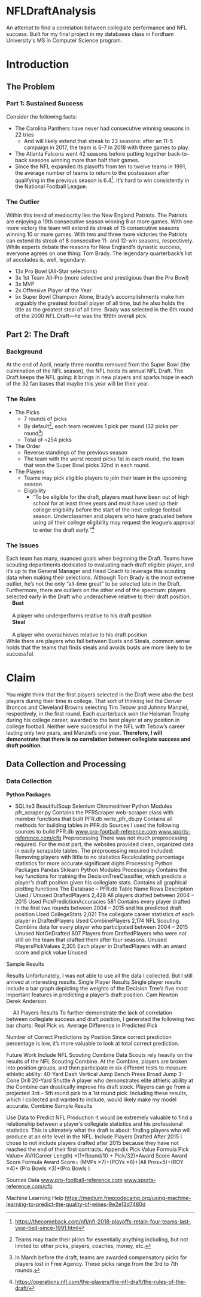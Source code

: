 # NFLDraftAnalysis
An attempt to find a correlation between collegiate performance and NFL success. Built for my final project in my databases class in Fordham University's MS in Computer Science program.

# Introduction
## The Problem
### Part 1: Sustained Success
Consider the following facts:
* The Carolina Panthers have never had consecutive winning seasons in 22 tries
    * And will likely extend that streak to 23 seasons: after an 11-5 campaign in 2017, the team is 6-7 in 2018 with three games to play.
* The Atlanta Falcons went 42 seasons before putting together back-to-back seasons winning more than half their games.
* Since the NFL expanded its playoffs from ten to twelve teams in 1991, the average number of teams to return to the postseason after qualifying in the previous season is 6.4[^1]. 
It’s hard to win consistently in the National Football League. 

[^1]: https://thecomeback.com/nfl/nfl-2018-playoffs-retain-four-teams-last-year-tied-since-1991.html

### The Outlier
Within this trend of mediocrity lies the New England Patriots. The Patriots are enjoying a 19th consecutive season winning 8 or more games. With one more victory the team will extend its streak of 15 consecutive seasons winning 10 or more games. With two and three more victories the Patriots can extend its streak of 8 consecutive 11- and 12-win seasons, respectively. 
While experts debate the reasons for New England’s dynastic success, everyone agrees on one thing: Tom Brady. The legendary quarterback’s list of accolades is, well, legendary:
* 13x Pro Bowl (All-Star selections)
* 3x 1st Team All-Pro (more selective and prestigious than the Pro Bowl)
* 3x MVP
* 2x Offensive Player of the Year
* 5x Super Bowl Champion
Alone, Brady’s accomplishments make him arguably the greatest football player of all time, but he also holds the title as the greatest steal of all time. Brady was selected in the 6th round of the 2000 NFL Draft—he was the 199th overall pick.
 
## Part 2: The Draft
### Background
At the end of April, nearly three months removed from the Super Bowl (the culmination of the NFL season), the NFL holds its annual NFL Draft. The Draft keeps the NFL going: it brings in new players and sparks hope in each of the 32 fan bases that maybe this year will be their year. 

### The Rules
* The Picks
    * 7 rounds of picks
	* By default[^2], each team receives 1 pick per round (32 picks per round[^3])
	* Total of ~254 picks
* The Order
	* Reverse standings of the previous season
	* The team with the worst record picks 1st in each round, the team that won the Super Bowl picks 32nd in each round.
* The Players
	* Teams may pick eligible players to join their team in the upcoming season
	* Eligibility
	    * “To be eligible for the draft, players must have been out of high school for at least three years and must have used up their college eligibility before the start of the next college football season. Underclassmen and players who have graduated before using all their college eligibility may request the league’s approval to enter the draft early.”[^4]

[^2]: Teams may trade their picks for essentially anything including, but not limited to: other picks, players, coaches, money, etc.
[^3]: In March before the draft, teams are awarded compensatory picks for players lost in Free Agency. These picks range from the 3rd to 7th rounds.
[^4]: https://operations.nfl.com/the-players/the-nfl-draft/the-rules-of-the-draft/

### The Issues
Each team has many, nuanced goals when beginning the Draft. Teams have scouting departments dedicated to evaluating each draft eligible player, and it’s up to the General Manager and Head Coach to leverage this scouting data when making their selections. Although Tom Brady is the most extreme outlier, he’s not the only “all-time great” to be selected late in the Draft. Furthermore, there are outliers on the other end of the spectrum: players selected early in the Draft who underachieve relative to their draft position. 
<br>&nbsp;&nbsp;&nbsp;&nbsp;**Bust**<br>
<br>&nbsp;&nbsp;&nbsp;&nbsp;A player who underperforms relative to his draft position
<br>&nbsp;&nbsp;&nbsp;&nbsp;**Steal**<br>
<br>&nbsp;&nbsp;&nbsp;&nbsp;A player who overachieves relative to his draft position<br>
While there are players who fall between Busts and Steals, common sense holds that the teams that finds steals and avoids busts are more likely to be successful.
 
# Claim
You might think that the first players selected in the Draft were also the best players during their time in college. That sort of thinking led the Denver Broncos and Cleveland Browns selecting Tim Tebow and Johnny Manziel, respectively, in the first round. Each quarterback won the Heisman Trophy during his college career, awarded to the best player at any position in college football. Neither were successful in the NFL with Tebow’s career lasting only two years, and Manziel’s one year.
**Therefore, I will demonstrate that there is no correlation between collegiate success and draft position.**

## Data Collection and Processing
### Data Collection
**Python Packages**
* SQLite3
	BeautifulSoup
	Selenium Chromedriver
Python Modules
	pfr_scraper.py
	Contains the PFRScraper web-scraper class with member functions that built PFR.db
	write_pfr_db.py
	Contains all methods for building tables in PFR.db
Sources
I used the following sources to build PFR.db 
	www.pro-football-reference.com
	www.sports-reference.com/cfb
Preprocessing
There was not much preprocessing required. For the most part, the websites provided clean, organized data in easily scrapable tables. The preprocessing required included:
	Removing players with little to no statistics
	Recalculating percentage statistics for more accurate significant digits
Processing
Python Packages
	Pandas
	Sklearn
Python Modules
	Processor.py
	Contains the key functions for training the DecisionTreeClassifier, which predicts a player’s draft position given his collegiate stats.
	Contains all graphical plotting functions
The Database – PFR.db
Table Name	Rows	Description	Used / Unused
DraftedPlayers	2,428	All players drafted between 2004 – 2015	Used
PickPredictionAccuracies	581	Contains every player drafted in the first two rounds between 2004 – 2015 and his predicted draft position	Used
CollegeStats	2,021	The collegiate career statistics of each player in DraftedPlayers	Used
CombinePlayers	2,174	NFL Scouting Combine data for every player who participated between 2004 – 2015	Unused
NotOnDrafted	807	Players from DraftedPlayers who were not still on the team that drafted them after four seasons.	Unused
PlayersPickValues	2,305	Each player in DraftedPlayers with an award score and pick value
Unused

Sample Results
  
Results
Unfortunately, I was not able to use all the data I collected. But I still arrived at interesting results.
Single Player Results
Single player results include a bar graph depicting the weights of the Decision Tree’s five most important features in predicting a player’s draft position.
Cam Newton
 
Derek Anderson

 
All Players Results
To further demonstrate the lack of correlation between collegiate success and draft position, I generated the following two bar charts:
Real Pick vs. Average Difference in Predicted Pick


Number of Correct Predictions by Position
Since correct prediction percentage is low, it’s more valuable to look at total correct prediction.

 
Future Work
Include NFL Scouting Combine Data
Scouts rely heavily on the results of the NFL Scouting Combine. At the Combine, players are broken into position groups, and then participate in six different tests to measure athletic ability:
	40-Yard Dash
	Vertical Jump
	Bench Press
	Broad Jump
	3-Cone Drill
	20-Yard Shuttle
A player who demonstrates elite athletic ability at the Combine can drastically improve his draft stock. Players can go from a projected 3rd – 5th  round pick to a 1st round pick. Including these results, which I collected and wanted to include, would likely make my model accurate.
Combine Sample Results
 
Use Data to Predict NFL Production
It would be extremely valuable to find a relationship between a player’s collegiate statistics and his professional statistics. This is ultimately what the draft is about: finding players who will produce at an elite level in the NFL.
Include Players Drafted After 2015
I chose to not include players drafted after 2015 because they have not reached the end of their first contracts. 
Appendix
Pick Value Formula
Pick Value=  AV/(Career Length)  ×(1+Round/10  + Pick/32)×Award Score
Award Score Formula 
Award Score= (MVPs ×7)+(POYs ×6)+(All Pros×5)+(ROY ×4)+
(Pro Bowls  ×3)+(Pro Bowls  )

Sources
Data
www.pro-football-reference.com
www.sports-reference.com/cfb

Machine Learning Help
https://medium.freecodecamp.org/using-machine-learning-to-predict-the-quality-of-wines-9e2e13d7480d


